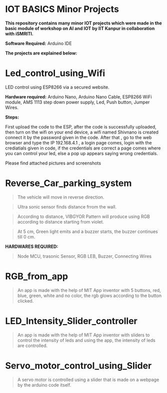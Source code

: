 # IOT BASICS Minor Projects
**This repository contains many minor IOT projects which were made in the basic module of workshop on AI and IOT by IIT Kanpur in collaboration with iSMRITI.** 

**Software Required:**
Arduino IDE

**The projects are explained below:**


# Led_control_using_Wifi
LED control using ESP8266 via a secured website.

**Hardware required:**
Arduino Nano, 
Arduino Nano Cable,
ESP8266 WiFi module,
AMS 1113 step down power supply,
Led,
Push button,
Jumper Wires.

**Steps:**

First upload the code to the ESP, after the code is successfully uploaded, then turn on the wifi on your end device, a wifi named Shivnano is created connect it by the password given in the code. After that , go to the web browser and type the IP 192.168.4.1 , a login page comes, login with the crediatials given in code, if the credentials are correct a page comes where you can control your led, else a pop up appears saying wrong credentials.

Please find attached pictures and screenshots


# Reverse_Car_parking_system


>The vehicle will move in reverse direction.

>Ultra sonic sensor finds distance frrom the wall.

>According to distance, VIBGYOR Pattern will produce using RGB according to distance starting from violet.

>At 5 cm, Green light emits and a buzzer starts, the buzzer continues till 0 cm.

**HARDWARES REQUIRED:**

>Node MCU, trasonic Sensor, RGB LEB, Buzzer, Connecting Wires

# RGB_from_app

> An app is made with the help of MIT App inventor with 5 buttons, red, blue, green, white and no color, the rgb glows according to the button clicked.

# LED_Intensity_Slider_controller

> An app is made with the help of MIT App inventor with sliders to control the intensity of leds and using the app, the intensity of leds are controlled.

# Servo_motor_control_using_Slider

>  A servo motor is controlled using a slider that is made on a webpage by the arduino code itself.




